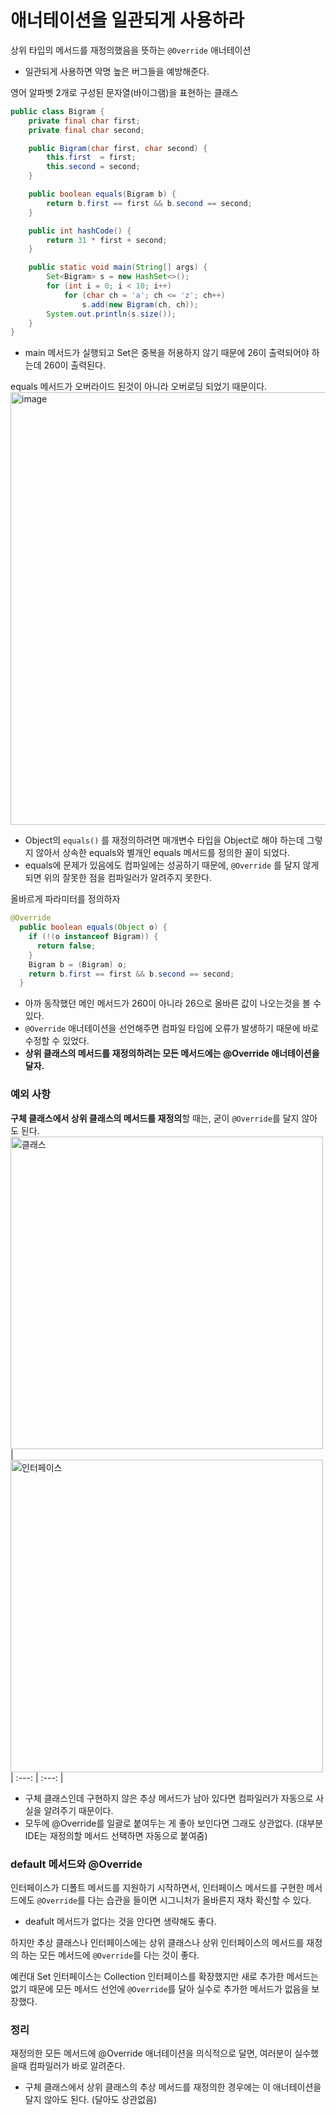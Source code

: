 # 애너테이션을 일관되게 사용하라
상위 타입의 메서드를 재정의했음을 뜻하는 `@Override` 애너테이션

- 일관되게 사용하면 악명 높은 버그들을 예방해준다.

영어 알파벳 2개로 구성된 문자열(바이그램)을 표현하는 클래스

```java
public class Bigram {
    private final char first;
    private final char second;

    public Bigram(char first, char second) {
        this.first  = first;
        this.second = second;
    }

    public boolean equals(Bigram b) {
        return b.first == first && b.second == second;
    }

    public int hashCode() {
        return 31 * first + second;
    }

    public static void main(String[] args) {
        Set<Bigram> s = new HashSet<>();
        for (int i = 0; i < 10; i++)
            for (char ch = 'a'; ch <= 'z'; ch++)
                s.add(new Bigram(ch, ch));
        System.out.println(s.size());
    }
}
```

- main 메서드가 실행되고 Set은 중복을 허용하지 않기 때문에 26이 출력되어야 하는데 260이 출력된다.

equals 메서드가 오버라이드 된것이 아니라 오버로딩 되었기 때문이다.
<img width="692" alt="image" src="https://github.com/uhanuu/effective-java/assets/110734817/d9a955b2-2ae5-4994-bada-0448d94ae273">
- Object의 `equals()` 를 재정의하려면 매개변수 타입을 Object로 해야 하는데 그렇지 않아서 상속한 equals와 별개인 equals 메서드를 정의한 꼴이 되었다.
- equals에 문제가 있음에도 컴파일에는 성공하기 때문에, `@Override` 를 달지 않게 되면 위의 잘못한 점을 컴파일러가 알려주지 못한다.

올바르게 파라미터를 정의하자

```java
@Override
  public boolean equals(Object o) {
    if (!(o instanceof Bigram)) {
      return false;
    }
    Bigram b = (Bigram) o;
    return b.first == first && b.second == second;
  }
```

- 아까 동작했던 메인 메서드가 260이 아니라 26으로 올바른 값이 나오는것을 볼 수 있다.
- `@Override` 애너테이션을 선언해주면 컴파일 타임에 오류가 발생하기 때문에 바로 수정할 수 있었다.
- **상위 클래스의 메서드를 재정의하려는 모든 메서드에는 @Override 애너테이션을 달자.**

### 예외 사항

**구체 클래스에서 상위 클래스의 메서드를 재정의**할 때는, 굳이 `@Override`를 달지 않아도 된다.
<img width="500px" alt="클래스" src="https://github.com/uhanuu/effective-java/assets/110734817/030c46ee-0e0b-42f4-b438-60d1b37903fd"> | <img width="500px" alt="인터페이스" src="https://github.com/uhanuu/effective-java/assets/110734817/3a0fb65a-fddc-47b7-9ba0-bb91f8dc6e99"> 
| :---: | :---: |

- 구체 클래스인데 구현하지 않은 추상 메서드가 남아 있다면 컴파일러가 자동으로 사실을 알려주기 때문이다.
- 모두에 @Override를 일괄로 붙여두는 게 좋아 보인다면 그래도 상관없다. 
(대부분 IDE는 재정의할 메서드 선택하면 자동으로 붙여줌)

### default 메서드와 @Override

인터페이스가 디폴트 메서드를 지원하기 시작하면서, 인터페이스 메서드를 구현한 메서드에도 `@Override`를 다는 습관을 들이면 시그니처가 올바른지 재차 확신할 수 있다.

- deafult 메서드가 없다는 것을 안다면 생략해도 좋다.

하지만 추상 클래스나 인터페이스에는 상위 클래스나 상위 인터페이스의 메서드를 재정의 하는 모든 메서드에 `@Override`를 다는 것이 좋다.

예컨대 Set 인터페이스는 Collection 인터페이스를 확장했지만 새로 추가한 메서드는 없기 때문에 모든 메서드 선언에 `@Override`를 달아 실수로 추가한 메서드가 없음을 보장했다.

### 정리

재정의한 모든 메서드에 @Override 애너테이션을 의식적으로 달면, 여러분이 실수했을때 컴파일러가 바로 알려준다.

- 구체 클래스에서 상위 클래스의 추상 메서드를 재정의한 경우에는 이 애너테이션을 달지 않아도 된다.
(달아도 상관없음)

